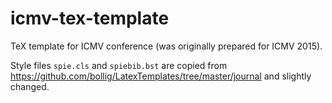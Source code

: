 # icmv-tex-template
TeX template for ICMV conference (was originally prepared for ICMV 2015).

Style files `spie.cls` and `spiebib.bst` are copied from https://github.com/bollig/LatexTemplates/tree/master/journal and slightly changed. 
